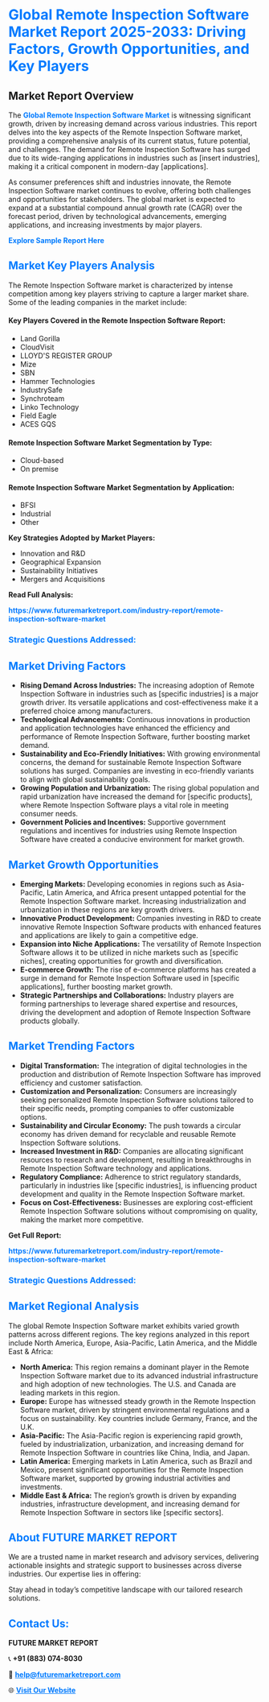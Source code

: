<h1 style="color: #007BFF;">Global Remote Inspection Software Market Report 2025-2033: Driving Factors, Growth Opportunities, and Key Players</h1>

<section id="overview">
<h2>Market Report Overview</h2>
<p>The <a href="https://www.futuremarketreport.com/industry-report/remote-inspection-software-market" style="color: #007BFF; text-decoration: none;"><strong>Global Remote Inspection Software Market</strong></a> is witnessing significant growth, driven by increasing demand across various industries. This report delves into the key aspects of the Remote Inspection Software market, providing a comprehensive analysis of its current status, future potential, and challenges. The demand for Remote Inspection Software has surged due to its wide-ranging applications in industries such as [insert industries], making it a critical component in modern-day [applications].</p>
<p>As consumer preferences shift and industries innovate, the Remote Inspection Software market continues to evolve, offering both challenges and opportunities for stakeholders. The global market is expected to expand at a substantial compound annual growth rate (CAGR) over the forecast period, driven by technological advancements, emerging applications, and increasing investments by major players.</p>
</section>

<section id="overview">
<p><a href="https://www.futuremarketreport.com/request-sample/reportId=27753" style="color: #007BFF; text-decoration: none;"><strong>Explore Sample Report Here</strong></a></p>
</section>

<section id="key-players">
<h2 style="color: #007BFF;">Market Key Players Analysis</h2>
<p>The Remote Inspection Software market is characterized by intense competition among key players striving to capture a larger market share. Some of the leading companies in the market include:</p>
<h4>Key Players Covered in the Remote Inspection Software Report:</h4>
<ul><li>Land Gorilla</li><li>CloudVisit</li><li>LLOYD&#039;S REGISTER GROUP</li><li>Mize</li><li>SBN</li><li>Hammer Technologies</li><li>IndustrySafe</li><li>Synchroteam</li><li>Linko Technology</li><li>Field Eagle</li><li>ACES GQS</li></ul>
<h4>Remote Inspection Software Market Segmentation by Type:</h4>
<ul><li>Cloud-based</li><li>On premise</li></ul>

<h4>Remote Inspection Software Market Segmentation by Application:</h4>
<ul><li>BFSI</li><li>Industrial</li><li>Other</li></ul>
<p><strong>Key Strategies Adopted by Market Players:</strong></p>
<ul>
<li>Innovation and R&D</li>
<li>Geographical Expansion</li>
<li>Sustainability Initiatives</li>
<li>Mergers and Acquisitions</li>
</ul>
</section>

<section>
<p><strong>Read Full Analysis: </strong></p><a href="https://www.futuremarketreport.com/industry-report/remote-inspection-software-market" style="color: #007BFF; text-decoration: none;"><strong>https://www.futuremarketreport.com/industry-report/remote-inspection-software-market</strong></a>
<h3 style="color: #007BFF;">Strategic Questions Addressed:</h3>
</section>

<section id="driving-factors">
<h2 style="color: #007BFF;">Market Driving Factors</h2>
<ul>
<li><strong>Rising Demand Across Industries:</strong> The increasing adoption of Remote Inspection Software in industries such as [specific industries] is a major growth driver. Its versatile applications and cost-effectiveness make it a preferred choice among manufacturers.</li>
<li><strong>Technological Advancements:</strong> Continuous innovations in production and application technologies have enhanced the efficiency and performance of Remote Inspection Software, further boosting market demand.</li>
<li><strong>Sustainability and Eco-Friendly Initiatives:</strong> With growing environmental concerns, the demand for sustainable Remote Inspection Software solutions has surged. Companies are investing in eco-friendly variants to align with global sustainability goals.</li>
<li><strong>Growing Population and Urbanization:</strong> The rising global population and rapid urbanization have increased the demand for [specific products], where Remote Inspection Software plays a vital role in meeting consumer needs.</li>
<li><strong>Government Policies and Incentives:</strong> Supportive government regulations and incentives for industries using Remote Inspection Software have created a conducive environment for market growth.</li>
</ul>
</section>

<section id="growth-opportunities">
<h2 style="color: #007BFF;">Market Growth Opportunities</h2>
<ul>
<li><strong>Emerging Markets:</strong> Developing economies in regions such as Asia-Pacific, Latin America, and Africa present untapped potential for the Remote Inspection Software market. Increasing industrialization and urbanization in these regions are key growth drivers.</li>
<li><strong>Innovative Product Development:</strong> Companies investing in R&D to create innovative Remote Inspection Software products with enhanced features and applications are likely to gain a competitive edge.</li>
<li><strong>Expansion into Niche Applications:</strong> The versatility of Remote Inspection Software allows it to be utilized in niche markets such as [specific niches], creating opportunities for growth and diversification.</li>
<li><strong>E-commerce Growth:</strong> The rise of e-commerce platforms has created a surge in demand for Remote Inspection Software used in [specific applications], further boosting market growth.</li>
<li><strong>Strategic Partnerships and Collaborations:</strong> Industry players are forming partnerships to leverage shared expertise and resources, driving the development and adoption of Remote Inspection Software products globally.</li>
</ul>
</section>

<section id="trending-factors">
<h2 style="color: #007BFF;">Market Trending Factors</h2>
<ul>
<li><strong>Digital Transformation:</strong> The integration of digital technologies in the production and distribution of Remote Inspection Software has improved efficiency and customer satisfaction.</li>
<li><strong>Customization and Personalization:</strong> Consumers are increasingly seeking personalized Remote Inspection Software solutions tailored to their specific needs, prompting companies to offer customizable options.</li>
<li><strong>Sustainability and Circular Economy:</strong> The push towards a circular economy has driven demand for recyclable and reusable Remote Inspection Software solutions.</li>
<li><strong>Increased Investment in R&D:</strong> Companies are allocating significant resources to research and development, resulting in breakthroughs in Remote Inspection Software technology and applications.</li>
<li><strong>Regulatory Compliance:</strong> Adherence to strict regulatory standards, particularly in industries like [specific industries], is influencing product development and quality in the Remote Inspection Software market.</li>
<li><strong>Focus on Cost-Effectiveness:</strong> Businesses are exploring cost-efficient Remote Inspection Software solutions without compromising on quality, making the market more competitive.</li>
</ul>
</section>

<section>
<p><strong>Get Full Report: </strong></p><a href="https://www.futuremarketreport.com/industry-report/remote-inspection-software-market" style="color: #007BFF; text-decoration: none;"><strong>https://www.futuremarketreport.com/industry-report/remote-inspection-software-market</strong></a>
<h3 style="color: #007BFF;">Strategic Questions Addressed:</h3>
</section>


<section id="regional-analysis">
<h2 style="color: #007BFF;">Market Regional Analysis</h2>
<p>The global Remote Inspection Software market exhibits varied growth patterns across different regions. The key regions analyzed in this report include North America, Europe, Asia-Pacific, Latin America, and the Middle East & Africa:</p>
<ul>
<li><strong>North America:</strong> This region remains a dominant player in the Remote Inspection Software market due to its advanced industrial infrastructure and high adoption of new technologies. The U.S. and Canada are leading markets in this region.</li>
<li><strong>Europe:</strong> Europe has witnessed steady growth in the Remote Inspection Software market, driven by stringent environmental regulations and a focus on sustainability. Key countries include Germany, France, and the U.K.</li>
<li><strong>Asia-Pacific:</strong> The Asia-Pacific region is experiencing rapid growth, fueled by industrialization, urbanization, and increasing demand for Remote Inspection Software in countries like China, India, and Japan.</li>
<li><strong>Latin America:</strong> Emerging markets in Latin America, such as Brazil and Mexico, present significant opportunities for the Remote Inspection Software market, supported by growing industrial activities and investments.</li>
<li><strong>Middle East & Africa:</strong> The region’s growth is driven by expanding industries, infrastructure development, and increasing demand for Remote Inspection Software in sectors like [specific sectors].</li>
</ul>
</section>

<footer>
<h2 style="color: #007BFF;">About FUTURE MARKET REPORT</h2>
<p>We are a trusted name in market research and advisory services, delivering actionable insights and strategic support to businesses across diverse industries. Our expertise lies in offering:</p>

<p>Stay ahead in today’s competitive landscape with our tailored research solutions.</p>

<h2 style="color: #007BFF;">Contact Us:</h2>
<p><strong>FUTURE MARKET REPORT</strong></p>
<p>📞 <strong>+91 (883) 074-8030</strong></p>
<p>📧 <strong><a href="mailto:help@futuremarketreport.com" style="color: #007BFF;">help@futuremarketreport.com</a></strong></p>
<p>🌐 <strong><a href="https://www.futuremarketreport.com/" style="color: #007BFF;">Visit Our Website</a></strong></p>
</footer>